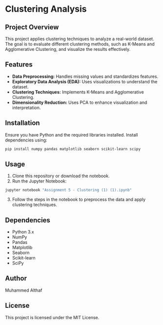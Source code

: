 # Clustering Analysis

## Project Overview
This project applies clustering techniques to analyze a real-world dataset. The goal is to evaluate different clustering methods, such as K-Means and Agglomerative Clustering, and visualize the results effectively.

## Features
- **Data Preprocessing:** Handles missing values and standardizes features.
- **Exploratory Data Analysis (EDA):** Uses visualizations to understand the dataset.
- **Clustering Techniques:** Implements K-Means and Agglomerative Clustering.
- **Dimensionality Reduction:** Uses PCA to enhance visualization and interpretation.

## Installation
Ensure you have Python and the required libraries installed. Install dependencies using:

```bash
pip install numpy pandas matplotlib seaborn scikit-learn scipy
```

## Usage
1. Clone this repository or download the notebook.
2. Run the Jupyter Notebook:

```bash
jupyter notebook "Assignment 5 - Clustering (1) (1).ipynb"
```

3. Follow the steps in the notebook to preprocess the data and apply clustering techniques.

## Dependencies
- Python 3.x
- NumPy
- Pandas
- Matplotlib
- Seaborn
- Scikit-learn
- SciPy

## Author
Muhammed Althaf

## License
This project is licensed under the MIT License.

